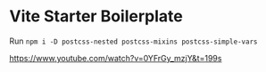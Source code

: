# Vite Starter Boilerplate

Run
`npm i -D postcss-nested postcss-mixins postcss-simple-vars`

https://www.youtube.com/watch?v=0YFrGy_mzjY&t=199s
